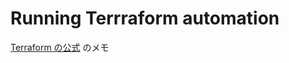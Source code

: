 # Running Terrraform automation

[Terraform の公式](https://learn.hashicorp.com/tutorials/terraform/automate-terraform?in=terraform/automation) のメモ
